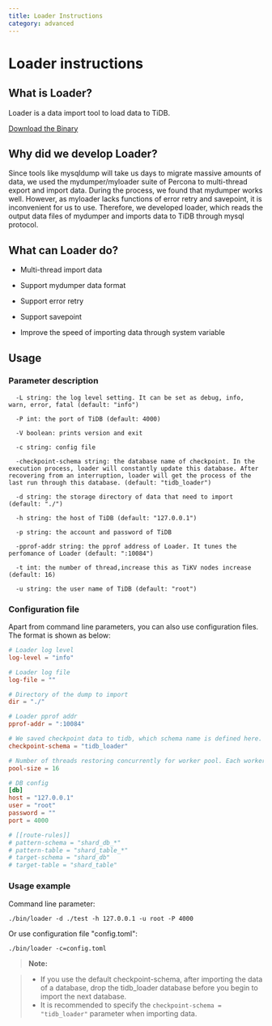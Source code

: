 ```yaml
---
title: Loader Instructions
category: advanced
---
```


# Loader instructions

## What is Loader?

Loader is a data import tool to load data to TiDB.

[Download the Binary](http://download.pingcap.org/tidb-enterprise-tools-latest-linux-amd64.tar.gz)

## Why did we develop Loader?

Since tools like mysqldump will take us days to migrate massive amounts of data, we used the mydumper/myloader suite of Percona to multi-thread export and import data. During the process, we found that mydumper works well. However, as myloader lacks functions of error retry and savepoint, it is inconvenient for us to use. Therefore, we developed loader, which reads the output data files of mydumper and imports data to TiDB through mysql protocol.

## What can Loader do?

+ Multi-thread import data

+ Support mydumper data format

+ Support error retry

+ Support savepoint

+ Improve the speed of importing data through system variable

## Usage

### Parameter description

```
  -L string: the log level setting. It can be set as debug, info, warn, error, fatal (default: "info")
  
  -P int: the port of TiDB (default: 4000)

  -V boolean: prints version and exit
  
  -c string: config file
  
  -checkpoint-schema string: the database name of checkpoint. In the execution process, loader will constantly update this database. After recovering from an interruption, loader will get the process of the last run through this database. (default: "tidb_loader")

  -d string: the storage directory of data that need to import (default: "./")
  
  -h string: the host of TiDB (default: "127.0.0.1")  
  
  -p string: the account and password of TiDB
  
  -pprof-addr string: the pprof address of Loader. It tunes the perfomance of Loader (default: ":10084")

  -t int: the number of thread,increase this as TiKV nodes increase (default: 16)
  
  -u string: the user name of TiDB (default: "root")
```

### Configuration file

Apart from command line parameters, you can also use configuration files. The format is shown as below:

```toml
# Loader log level
log-level = "info"

# Loader log file
log-file = ""

# Directory of the dump to import
dir = "./"

# Loader pprof addr
pprof-addr = ":10084"

# We saved checkpoint data to tidb, which schema name is defined here.
checkpoint-schema = "tidb_loader"

# Number of threads restoring concurrently for worker pool. Each worker restore one file at a time, increase this as TiKV nodes increase
pool-size = 16

# DB config
[db]
host = "127.0.0.1"
user = "root"
password = ""
port = 4000

# [[route-rules]]
# pattern-schema = "shard_db_*"
# pattern-table = "shard_table_*"
# target-schema = "shard_db"
# target-table = "shard_table"
```

### Usage example

Command line parameter:

```
./bin/loader -d ./test -h 127.0.0.1 -u root -P 4000
```

Or use configuration file "config.toml":

```
./bin/loader -c=config.toml
```

> **Note:**

> - If you use the default checkpoint-schema, after importing the data of a database, drop the tidb_loader database before you begin to import the next database. 
> - It is recommended to specify the `checkpoint-schema = "tidb_loader"` parameter when importing data.